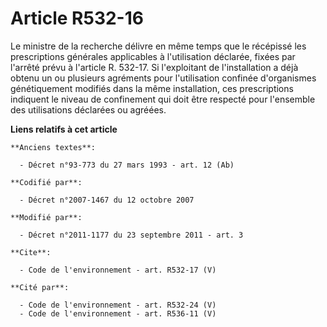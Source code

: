 # Article R532-16

Le ministre de la recherche délivre en même temps que le récépissé les prescriptions générales applicables à l'utilisation
déclarée, fixées par l'arrêté prévu à l'article R. 532-17. Si l'exploitant de l'installation a déjà obtenu un ou plusieurs
agréments pour l'utilisation confinée d'organismes génétiquement modifiés dans la même installation, ces prescriptions
indiquent le niveau de confinement qui doit être respecté pour l'ensemble des utilisations déclarées ou agréées.

**Liens relatifs à cet article**

	**Anciens textes**:

	  - Décret n°93-773 du 27 mars 1993 - art. 12 (Ab)

	**Codifié par**:

	  - Décret n°2007-1467 du 12 octobre 2007

	**Modifié par**:

	  - Décret n°2011-1177 du 23 septembre 2011 - art. 3

	**Cite**:

	  - Code de l'environnement - art. R532-17 (V)

	**Cité par**:

	  - Code de l'environnement - art. R532-24 (V)
	  - Code de l'environnement - art. R536-11 (V)

